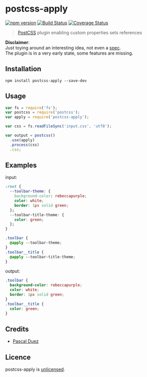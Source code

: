 # postcss-apply

[![npm version][npm-image]][npm-url]
[![Build Status][travis-image]][travis-url]
[![Coverage Status][coveralls-image]][coveralls-url]


> [PostCSS] plugin enabling custom properties sets references

**Disclaimer**:  
Just toying around an interesting idea, not even a [spec].  
The plugin is in a very early state, some features are missing.


## Installation

```
npm install postcss-apply --save-dev
```


## Usage

```js
var fs = require('fs');
var postcss = require('postcss');
var apply = require('postcss-apply');

var css = fs.readFileSync('input.css', 'utf8');

var output = postcss()
  .use(apply)
  .process(css)
  .css;
```

## Examples

input:
```css
:root {
  --toolbar-theme: {
    background-color: rebeccapurple;
    color: white;
    border: 1px solid green;
  };
  --toolbar-title-theme: {
    color: green;
  };
}

.toolbar {
  @apply --toolbar-theme;
}
.toolbar__title {
  @apply --toolbar-title-theme;
}
```

output:
```css
.toolbar {
  background-color: rebeccapurple;
  color: white;
  border: 1px solid green;
}
.toolbar__title {
  color: green;
}
```


## Credits

* [Pascal Duez](https://twitter.com/pascalduez)


## Licence

postcss-apply is [unlicensed](http://unlicense.org/).



[PostCSS]: https://github.com/postcss/postcss

[npm-url]: https://www.npmjs.org/package/postcss-apply
[npm-image]: http://img.shields.io/npm/v/postcss-apply.svg?style=flat-square
[travis-url]: https://travis-ci.org/pascalduez/postcss-apply?branch=master
[travis-image]: http://img.shields.io/travis/pascalduez/postcss-apply.svg?style=flat-square
[coveralls-url]: https://coveralls.io/r/pascalduez/postcss-apply
[coveralls-image]: https://img.shields.io/coveralls/pascalduez/postcss-apply.svg?style=flat-square
[depstat-url]: https://david-dm.org/pascalduez/postcss-apply
[depstat-image]: https://david-dm.org/pascalduez/postcss-apply.svg?style=flat-square
[license-image]: http://img.shields.io/npm/l/postcss-apply.svg?style=flat-square
[license-url]: UNLICENSE
[spec]: https://tabatkins.github.io/specs/css-apply-rule
